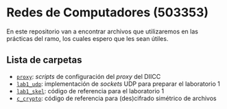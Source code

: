 # Redes de Computadores (503353)

En este repositorio van a encontrar archivos que utilizaremos en las prácticas del ramo, los cuales espero que les sean útiles.

## Lista de carpetas

- [`proxy`](proxy/): _scripts_ de configuración del _proxy_ del DIICC
- [`lab1_udp`](lab1_udp/): implementación de _sockets_ UDP para preparar el laboratorio 1
- [`lab1_skel`](lab1_skel/): código de referencia para el laboratorio 1
- [`c_crypto`](c_crypto/): código de referencia para (des)cifrado simétrico de archivos
